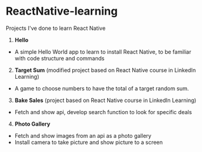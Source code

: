 # ReactNative-learning
Projects I've done to learn React Native

1. **Hello**
- A simple Hello World app to learn to install React Native, to be familiar with code structure and commands

2. **Target Sum** (modified project based on React Native course in LinkedIn Learning)
- A game to choose numbers to have the total of a target random sum. 

3. **Bake Sales** (project based on React Native course in LinkedIn Learning)
- Fetch and show api, develop search function to look for specific deals

4. **Photo Gallery**
- Fetch and show images from an api as a photo gallery
- Install camera to take picture and show picture to a screen
